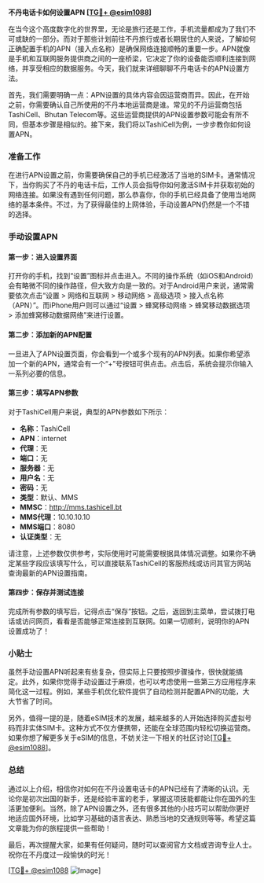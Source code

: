 **不丹电话卡如何设置APN [[TG💪+ @esim1088](https://t.me/s/esim1088)]**

在当今这个高度数字化的世界里，无论是旅行还是工作，手机流量都成为了我们不可或缺的一部分。而对于那些计划前往不丹旅行或者长期居住的人来说，了解如何正确配置手机的APN（接入点名称）是确保网络连接顺畅的重要一步。APN就像是手机和互联网服务提供商之间的一座桥梁，它决定了你的设备能否顺利连接到网络，并享受相应的数据服务。今天，我们就来详细聊聊不丹电话卡的APN设置方法。

首先，我们需要明确一点：APN设置的具体内容会因运营商而异。因此，在开始之前，你需要确认自己所使用的不丹本地运营商是谁。常见的不丹运营商包括TashiCell、Bhutan Telecom等。这些运营商提供的APN设置参数可能会有所不同，但基本步骤是相似的。接下来，我们将以TashiCell为例，一步步教你如何设置APN。

### 准备工作

在进行APN设置之前，你需要确保自己的手机已经激活了当地的SIM卡。通常情况下，当你购买了不丹的电话卡后，工作人员会指导你如何激活SIM卡并获取初始的网络连接。如果没有遇到任何问题，那么恭喜你，你的手机已经具备了使用当地网络的基本条件。不过，为了获得最佳的上网体验，手动设置APN仍然是一个不错的选择。

### 手动设置APN

#### 第一步：进入设置界面

打开你的手机，找到“设置”图标并点击进入。不同的操作系统（如iOS和Android）会有略微不同的操作路径，但大致方向是一致的。对于Android用户来说，通常需要依次点击“设置 > 网络和互联网 > 移动网络 > 高级选项 > 接入点名称（APN）”。而iPhone用户则可以通过“设置 > 蜂窝移动网络 > 蜂窝移动数据选项 > 添加蜂窝移动数据网络”来进行设置。

#### 第二步：添加新的APN配置

一旦进入了APN设置页面，你会看到一个或多个现有的APN列表。如果你希望添加一个新的APN，通常会有一个“+”号按钮可供点击。点击后，系统会提示你输入一系列必要的信息。

#### 第三步：填写APN参数

对于TashiCell用户来说，典型的APN参数如下所示：

- **名称**：TashiCell
- **APN**：internet
- **代理**：无
- **端口**：无
- **服务器**：无
- **用户名**：无
- **密码**：无
- **类型**：默认、MMS
- **MMSC**：http://mms.tashicell.bt
- **MMS代理**：10.10.10.10
- **MMS端口**：8080
- **认证类型**：无

请注意，上述参数仅供参考，实际使用时可能需要根据具体情况调整。如果你不确定某些字段应该填写什么，可以直接联系TashiCell的客服热线或访问其官方网站查询最新的APN设置指南。

#### 第四步：保存并测试连接

完成所有参数的填写后，记得点击“保存”按钮。之后，返回到主菜单，尝试拨打电话或访问网页，看看是否能够正常连接到互联网。如果一切顺利，说明你的APN设置成功了！

### 小贴士

虽然手动设置APN听起来有些复杂，但实际上只要按照步骤操作，很快就能搞定。此外，如果你觉得手动设置过于麻烦，也可以考虑使用一些第三方应用程序来简化这一过程。例如，某些手机优化软件提供了自动检测并配置APN的功能，大大节省了时间。

另外，值得一提的是，随着eSIM技术的发展，越来越多的人开始选择购买虚拟号码而非实体SIM卡。这种方式不仅方便携带，还能在全球范围内轻松切换运营商。如果你想了解更多关于eSIM的信息，不妨关注一下相关的社区讨论[[TG💪+ @esim1088](https://t.me/s/esim1088)]。

### 总结

通过以上介绍，相信你对如何在不丹设置电话卡的APN已经有了清晰的认识。无论你是初次出国的新手，还是经验丰富的老手，掌握这项技能都能让你在国外的生活更加便利。当然，除了APN设置之外，还有很多其他的小技巧可以帮助你更好地适应国外环境，比如学习基础的语言表达、熟悉当地的交通规则等等。希望这篇文章能为你的旅程提供一些帮助！

最后，再次提醒大家，如果有任何疑问，随时可以查阅官方文档或咨询专业人士。祝你在不丹度过一段愉快的时光！

[[TG💪+ @esim1088](https://t.me/s/esim1088) ![Image](https://i.postimg.cc/4NQfJmqS/Snipaste-2025-05-13-00-14-12.png)]